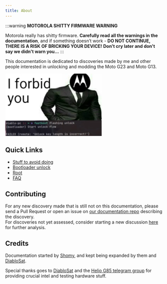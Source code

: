 ```yaml
---
title: About
---
```


:::warning
**MOTOROLA SHITTY FIRMWARE WARNING**

Motorola really has shitty firmware.
**Carefully read all the warnings in the documentation**, and if something doesn’t work - **DO NOT CONTINUE, THERE IS A RISK OF BRICKING YOUR DEVICE!**
**Don't cry later and don't say we didn't warn you...**
:::

This documentation is dedicated to discoveries made by me and other people interested in unlocking and modding the Moto G23 and Moto G13.

![Image](../static/assets/sticker2.png)

## Quick Links
- [Stuff to avoid doing](info/things_to_avoid.md)
- [Bootloader unlock](dev/bootloader.md)
- [Root](modding/root.mdx)
- [FAQ](info/faq.md)

## Contributing

For any new discovery made that is still not on this documentation, please send a Pull Request or open an issue on [our documentation repo](https://github.com/moto-penangf/documentation) describing the discovery.<br/>
For discoveries not yet assessed, consider starting a new discussion [here](https://github.com/orgs/moto-penangf/discussions) for further analysis.

## Credits

Documentation started by [Shomy](https://github.com/shomykohai), and kept being expanded by them and [DiabloSat](https://github.com/progzone122).


Special thanks goes to [DiabloSat](https://github.com/progzone122) and the [Helio G85 telegram group](https://t.me/motoheliog85) for providing crucial intel and testing hardware stuff.


